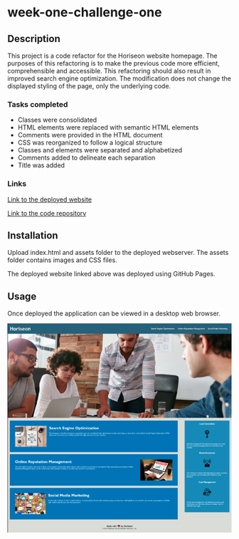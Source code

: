 # week-one-challenge-one

## Description

This project is a code refactor for the Horiseon website homepage. The purposes of this refactoring is to make the previous code more efficient, comprehensible and accessible. This refactoring should also result in improved search engine optimization. The modification does not change the displayed styling of the page, only the underlying code.

### Tasks completed
* Classes were consolidated
* HTML elements were replaced with semantic HTML elements
* Comments were provided in the HTML document
* CSS was reorganized to follow a logical structure
* Classes and elements were separated and alphabetized
* Comments added to delineate each separation
* Title was added

### Links

[Link to the deployed website](https://regonza1993.github.io/week-one-challenge-one/)

[Link to the code repository](https://github.com/Regonza1993/week-one-challenge-one)

## Installation

Upload index.html and assets folder to the deployed webserver.  The assets folder contains images and CSS files.

The deployed website linked above was deployed using GitHub Pages.

## Usage

Once deployed the application can be viewed in a desktop web browser.  

 ![alt text](assets/images/screenshot.png)
    